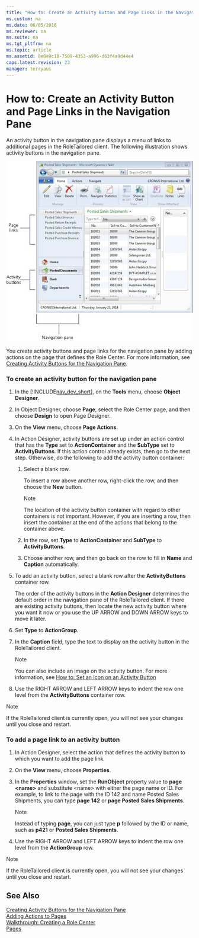 ```yaml
---
title: "How to: Create an Activity Button and Page Links in the Navigation Pane"
ms.custom: na
ms.date: 06/05/2016
ms.reviewer: na
ms.suite: na
ms.tgt_pltfrm: na
ms.topic: article
ms.assetid: 8e8e9c18-7509-4353-a996-d63f4a9d44e4
caps.latest.revision: 23
manager: terryaus
---
```

# How to: Create an Activity Button and Page Links in the Navigation Pane
An activity button in the navigation pane displays a menu of links to additional pages in the RoleTailored client. The following illustration shows activity buttons in the navigation pane.  
  
 ![Navigation pane clip that shows Activity buttons](../dynamics-nav/media/NAV_ADG_NavigationPane_ActivityButtons.jpg "NAV\_ADG\_NavigationPane\_ActivityButtons")  
  
 You create activity buttons and page links for the navigation pane by adding actions on the page that defines the Role Center. For more information, see [Creating Activity Buttons for the Navigation Pane](../dynamics-nav/Creating-Activity-Buttons-for-the-Navigation-Pane.md).  
  
### To create an activity button for the navigation pane  
  
1.  In the [!INCLUDE[nav_dev_short](../dynamics-nav/includes/nav_dev_short_md.md)], on the **Tools** menu, choose **Object Designer**.  
  
2.  In Object Designer, choose **Page**, select the Role Center page, and then choose **Design** to open Page Designer.  
  
3.  On the **View** menu, choose **Page Actions**.  
  
4.  In Action Designer, activity buttons are set up under an action control that has the **Type** set to **ActionContainer** and the **SubType** set to **ActivityButtons**. If this action control already exists, then go to the next step. Otherwise, do the following to add the activity button container:  
  
    1.  Select a blank row.  
  
         To insert a row above another row, right\-click the row, and then choose the **New** button.  
  
        > [!NOTE]  
        >  The location of the activity button container with regard to other containers is not important. However, if you are inserting a row, then insert the container at the end of the actions that belong to the container above.  
  
    2.  In the row, set **Type** to **ActionContainer** and **SubType** to **ActivityButtons**.  
  
    3.  Choose another row, and then go back on the row to fill in **Name** and **Caption** automatically.  
  
5.  To add an activity button, select a blank row after the **ActivityButtons** container row.  
  
     The order of the activity buttons in the **Action Designer** determines the default order in the navigation pane of the RoleTailored client. If there are existing activity buttons, then locate the new activity button where you want it now or you use the UP ARROW and DOWN ARROW keys to move it later.  
  
6.  Set **Type** to **ActionGroup**.  
  
7.  In the **Caption** field, type the text to display on the activity button in the RoleTailored client.  
  
    > [!NOTE]  
    >  You can also include an image on the activity button. For more information, see [How to: Set an Icon on an Activity Button](../Topic/How%20to:%20Set%20an%20Icon%20on%20an%20Activity%20Button.md)  
  
8.  Use the RIGHT ARROW and LEFT ARROW keys to indent the row one level from the **ActivityButtons** container row.  
  
> [!NOTE]  
>  If the RoleTailored client is currently open, you will not see your changes until you close and restart.  
  
### To add a page link to an activity button  
  
1.  In Action Designer, select the action that defines the activity button to which you want to add the page link.  
  
2.  On the **View** menu, choose **Properties**.  
  
3.  In the **Properties** window, set the **RunObject** property value to **page \<name\>** and substitute \<name\> with either the page name or ID. For example, to link to the page with the ID 142 and name Posted Sales Shipments, you can type **page 142** or **page Posted Sales Shipments**.  
  
    > [!NOTE]  
    >  Instead of typing **page**, you can just type **p** followed by the ID or name, such as **p421** or **Posted Sales Shipments**.  
  
4.  Use the RIGHT ARROW and LEFT ARROW keys to indent the row one level from the **ActionGroup** row.  
  
> [!NOTE]  
>  If the RoleTailored client is currently open, you will not see your changes until you close and restart.  
  
## See Also  
 [Creating Activity Buttons for the Navigation Pane](../dynamics-nav/Creating-Activity-Buttons-for-the-Navigation-Pane.md)   
 [Adding Actions to Pages](../dynamics-nav/Adding-Actions-to-Pages.md)   
 [Walkthrough: Creating a Role Center](../Topic/Walkthrough:%20Creating%20a%20Role%20Center.md)   
 [Pages](../dynamics-nav/Pages.md)